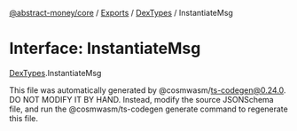 [@abstract-money/core](../README.md) / [Exports](../modules.md) / [DexTypes](../modules/DexTypes.md) / InstantiateMsg

# Interface: InstantiateMsg

[DexTypes](../modules/DexTypes.md).InstantiateMsg

This file was automatically generated by @cosmwasm/ts-codegen@0.24.0.
DO NOT MODIFY IT BY HAND. Instead, modify the source JSONSchema file,
and run the @cosmwasm/ts-codegen generate command to regenerate this file.
